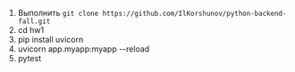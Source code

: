 1) Выполнить ```git clone https://github.com/IlKorshunov/python-backend-fall.git```
2) cd hw1
3) pip install uvicorn
4) uvicorn app.myapp:myapp --reload
5) pytest
